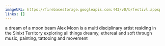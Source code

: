 ```yaml
---
imageURL: https://firebasestorage.googleapis.com:443/v0/b/festivl.appspot.com/o/userContent%2F2FDC1296-C07B-4CAC-AD28-0441A01247B3.png?alt=media&token=e20c2ad6-45a7-421e-bd2c-c330a93bd4ed
links: []
---
```

a dream of a moon beam Alex Moon is a multi disciplinary artist residing in the Sinixt Territory 
exploring all things dreamy, ethereal and soft through music, painting, tattooing and movement